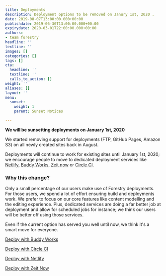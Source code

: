 ```yaml
---
title: Deployments
description: Deployment options to be removed on Janury 1st, 2020 .
date: 2019-08-07T13:00:00.000+00:00
publishdate: 2019-06-30T13:00:00.000+00:00
expirydate: 2020-03-01T22:00:00.000+00:00
authors:
- team forestry
headline: ''
textline: ''
images: []
categories: []
tags: []
cta:
  headline: ''
  textline: ''
  calls_to_action: []
weight: ''
aliases: []
layout: ''
menu:
  sunset:
    weight: 1
    parent: Sunset Notices

---
```


**We will be sunsetting deployments on January 1st, 2020**

We started removing support for deployments (FTP, GitHub Pages, Amazon S3) on all newly created sites back in August.

Deployments will continue to work for existing sites until January 1st, 2020; we encourage people to move to dedicated deployment services like [Netlify](https://netlify.com), [Buddy Works](https://buddy.works), [Zeit now](https://zeit.co) or [Circle CI](https://circleci.com).

### Why this change? 

Only a small percentage of our users make use of Forestry deployments. For those users, we spend a lot of effort ensuring build and deployments work. We prefer to focus on our core features like content modelling and the editing experience. Plus, dedicated services are doing a far better job at deployment and allow for scheduled jobs for instance; we think our users will be better off using those services.   
  
Even if the current option has served you well until now, we think it's a smart move for everyone.

[Deploy with Buddy Works](https://buddy.works/docs/deployments)

[Deploy with Circle CI](https://forestry.io/blog/automate-deploy-w-circle-ci/)

[Deploy with Netlify](https://www.netlify.com/docs/continuous-deployment/)

[Deploy with Zeit Now](https://zeit.co/docs/v2/introduction/)
